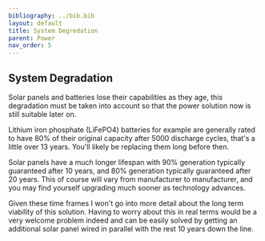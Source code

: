 ```yaml
---
bibliography: ../bib.bib
layout: default
title: System Degredation
parent: Power
nav_order: 5
---
```


## System Degradation

Solar panels and batteries lose their capabilities as they age, this
degradation must be taken into account so that the power solution now is
still suitable later on.

Lithium iron phosphate (LiFePO4) batteries for example are generally
rated to have 80% of their original capacity after 5000 discharge
cycles, that's a little over 13 years. You'll likely be replacing them
long before then.

Solar panels have a much longer lifespan with 90% generation typically
guaranteed after 10 years, and 80% generation typically guaranteed after
20 years. This of course will vary from manufacturer to manufacturer, and
you may find yourself upgrading much sooner as technology advances.

Given these time frames I won't go into more detail about the long term
viability of this solution. Having to worry about this in real terms
would be a very welcome problem indeed and can be easily solved by
getting an additional solar panel wired in parallel with the rest 10
years down the line.